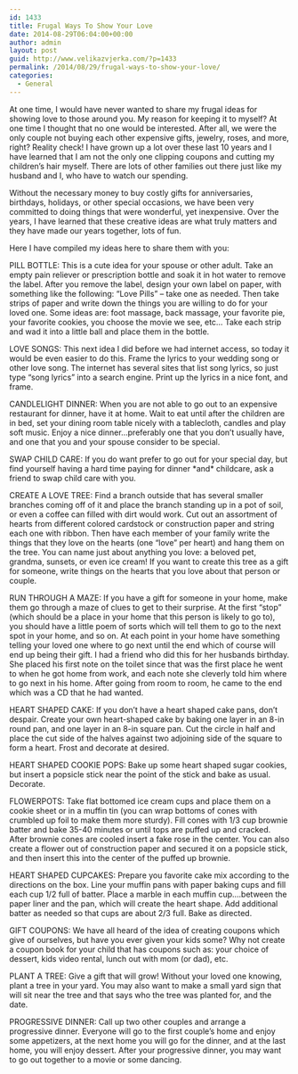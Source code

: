 ```yaml
---
id: 1433
title: Frugal Ways To Show Your Love
date: 2014-08-29T06:04:00+00:00
author: admin
layout: post
guid: http://www.velikazvjerka.com/?p=1433
permalink: /2014/08/29/frugal-ways-to-show-your-love/
categories:
  - General
---
```

At one time, I would have never wanted to share my frugal ideas for showing love to those around you. My reason for keeping it to myself? At one time I thought that no one would be interested. After all, we were the only couple not buying each other expensive gifts, jewelry, roses, and more, right? Reality check! I have grown up a lot over these last 10 years and I have learned that I am not the only one clipping coupons and cutting my children&#8217;s hair myself. There are lots of other families out there just like my husband and I, who have to watch our spending.

Without the necessary money to buy costly gifts for anniversaries, birthdays, holidays, or other special occasions, we have been very committed to doing things that were wonderful, yet inexpensive. Over the years, I have learned that these creative ideas are what truly matters and they have made our years together, lots of fun.

Here I have compiled my ideas here to share them with you:

PILL BOTTLE: This is a cute idea for your spouse or other adult. Take an empty pain reliever or prescription bottle and soak it in hot water to remove the label. After you remove the label, design your own label on paper, with something like the following: &#8220;Love Pills&#8221; &#8211; take one as needed. Then take strips of paper and write down the things you are willing to do for your loved one. Some ideas are: foot massage, back massage, your favorite pie, your favorite cookies, you choose the movie we see, etc&#8230; Take each strip and wad it into a little ball and place them in the bottle.

LOVE SONGS: This next idea I did before we had internet access, so today it would be even easier to do this. Frame the lyrics to your wedding song or other love song. The internet has several sites that list song lyrics, so just type &#8220;song lyrics&#8221; into a search engine. Print up the lyrics in a nice font, and frame.

CANDLELIGHT DINNER: When you are not able to go out to an expensive restaurant for dinner, have it at home. Wait to eat until after the children are in bed, set your dining room table nicely with a tablecloth, candles and play soft music. Enjoy a nice dinner&#8230;preferably one that you don&#8217;t usually have, and one that you and your spouse consider to be special.

SWAP CHILD CARE: If you do want prefer to go out for your special day, but find yourself having a hard time paying for dinner \*and\* childcare, ask a friend to swap child care with you.

CREATE A LOVE TREE: Find a branch outside that has several smaller branches coming off of it and place the branch standing up in a pot of soil, or even a coffee can filled with dirt would work. Cut out an assortment of hearts from different colored cardstock or construction paper and string each one with ribbon. Then have each member of your family write the things that they love on the hearts (one &#8220;love&#8221; per heart) and hang them on the tree. You can name just about anything you love: a beloved pet, grandma, sunsets, or even ice cream! If you want to create this tree as a gift for someone, write things on the hearts that you love about that person or couple.

RUN THROUGH A MAZE: If you have a gift for someone in your home, make them go through a maze of clues to get to their surprise. At the first &#8220;stop&#8221; (which should be a place in your home that this person is likely to go to), you should have a little poem of sorts which will tell them to go to the next spot in your home, and so on. At each point in your home have something telling your loved one where to go next until the end which of course will end up being their gift. I had a friend who did this for her husbands birthday. She placed his first note on the toilet since that was the first place he went to when he got home from work, and each note she cleverly told him where to go next in his home. After going from room to room, he came to the end which was a CD that he had wanted.

HEART SHAPED CAKE: If you don&#8217;t have a heart shaped cake pans, don&#8217;t despair. Create your own heart-shaped cake by baking one layer in an 8-in round pan, and one layer in an 8-in square pan. Cut the circle in half and place the cut side of the halves against two adjoining side of the square to form a heart. Frost and decorate at desired.

HEART SHAPED COOKIE POPS: Bake up some heart shaped sugar cookies, but insert a popsicle stick near the point of the stick and bake as usual. Decorate.

FLOWERPOTS: Take flat bottomed ice cream cups and place them on a cookie sheet or in a muffin tin (you can wrap bottoms of cones with crumbled up foil to make them more sturdy). Fill cones with 1/3 cup brownie batter and bake 35-40 minutes or until tops are puffed up and cracked. After brownie cones are cooled insert a fake rose in the center. You can also create a flower out of construction paper and secured it on a popsicle stick, and then insert this into the center of the puffed up brownie.

HEART SHAPED CUPCAKES: Prepare you favorite cake mix according to the directions on the box. Line your muffin pans with paper baking cups and fill each cup 1/2 full of batter. Place a marble in each muffin cup&#8230;.between the paper liner and the pan, which will create the heart shape. Add additional batter as needed so that cups are about 2/3 full. Bake as directed.

GIFT COUPONS: We have all heard of the idea of creating coupons which give of ourselves, but have you ever given your kids some? Why not create a coupon book for your child that has coupons such as: your choice of dessert, kids video rental, lunch out with mom (or dad), etc.

PLANT A TREE: Give a gift that will grow! Without your loved one knowing, plant a tree in your yard. You may also want to make a small yard sign that will sit near the tree and that says who the tree was planted for, and the date.

PROGRESSIVE DINNER: Call up two other couples and arrange a progressive dinner. Everyone will go to the first couple&#8217;s home and enjoy some appetizers, at the next home you will go for the dinner, and at the last home, you will enjoy dessert. After your progressive dinner, you may want to go out together to a movie or some dancing.